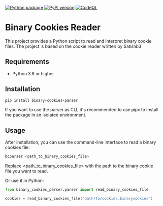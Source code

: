 [![Python package](https://github.com/godatadriven/pydantic-avro/actions/workflows/python-package.yml/badge.svg)](https://github.com/binary-cookies-reader/actions/workflows/python-package.yml)
[![PyPI version](https://badge.fury.io/py/binary-cookies-reader.svg)](https://badge.fury.io/py/binary-cookies-reader)
[![CodeQL](https://github.com/godatadriven/pydantic-avro/actions/workflows/codeql-analysis.yml/badge.svg)](https://github.com/dan1elt0m/binary-cookies-reader/actions/workflows/codeql-analysis.yml)

# Binary Cookies Reader

This project provides a Python script to read and interpret binary cookie files.
The project is based on the cookie reader written by Satishb3 

## Requirements

- Python 3.8 or higher

## Installation
```bash 
pip install binary-cookies-parser
```
If you want to use the parser as CLI, it's recommended to use pipx to install the package in an isolated environment.

## Usage
After installation, you can use the command-line interface to read a binary cookies file:

```bash
bcparser <path_to_binary_cookies_file>
```
Replace <path_to_binary_cookies_file> with the path to the binary cookie file you want to read.

Or use it in Python:

```python
from binary_cookies_parser.parser import read_binary_cookies_file

cookies = read_binary_cookies_file("path/to/cookies.binarycookies")
```